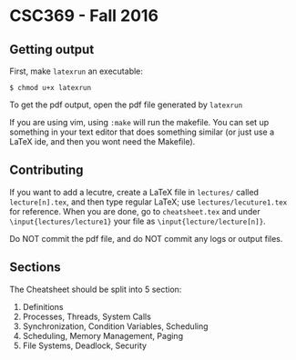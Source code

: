 # CSC369 - Fall 2016

## Getting output

First, make `latexrun` an executable:

   ```
   $ chmod u+x latexrun
   ```

To get the pdf output, open the pdf file generated by `latexrun`

If you are using vim, using `:make` will run the makefile. You can set up
something in your text editor that does something similar (or just use a LaTeX
ide, and then you wont need the Makefile).  

## Contributing

If you want to add a lecutre, create a LaTeX file in `lectures/` called
`lecture[n].tex`, and then type regular LaTeX; use `lectures/lecuture1.tex` for
reference.  When you are done, go to `cheatsheet.tex` and under
`\input{lectures/lecture1}` your file as `\input{lecture/lecture[n]}`.

Do NOT commit the pdf file, and do NOT commit any logs or output files.

## Sections

The Cheatsheet should be split into 5 section:
  1. Definitions
  2. Processes, Threads, System Calls
  3. Synchronization, Condition Variables, Scheduling
  4. Scheduling, Memory Management, Paging
  5. File Systems, Deadlock, Security
